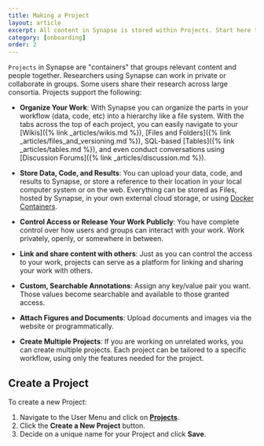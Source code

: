 ```yaml
---
title: Making a Project
layout: article
excerpt: All content in Synapse is stored within Projects. Start here to set up your first Project.
category: [onboarding]
order: 2
---
```


`Projects` in Synapse are "containers" that groups relevant content and people together. Researchers using Synapse can work in private or collaborate in groups. Some users share their research across large consortia. Projects support the following:

* **Organize Your Work**: With Synapse you can organize the parts in your workflow (data, code, etc) into a hierarchy like a file system. With the tabs across the top of each project, you can easily navigate to your [Wikis]({% link _articles/wikis.md %}), [Files and Folders]({% link _articles/files_and_versioning.md %}), SQL-based [Tables]({% link _articles/tables.md %}), and even conduct conversations using [Discussion Forums]({% link _articles/discussion.md %}).

* **Store Data, Code, and Results**: You can upload your data, code, and results to Synapse, or store a reference to their location in your local computer system or on the web. Everything can be stored as Files, hosted by Synapse, in your own external cloud storage, or using [Docker Containers](http://docs.synapse.org/articles/docker.html).

* **Control Access or Release Your Work Publicly**: You have complete control over how users and groups can interact with your work. Work privately, openly, or somewhere in between.

* **Link and share content with others**: Just as you can control the access to your work, projects can serve as a platform for linking and sharing your work with others.

* **Custom, Searchable Annotations**: Assign any key/value pair you want. Those values become searchable and available to those granted access.

* **Attach Figures and Documents**: Upload documents and images via the website or programmatically.

* **Create Multiple Projects**: If you are working on unrelated works, you can create multiple projects. Each project can be tailored to a specific workflow, using only the features needed for the project.

## Create a Project

To create a new Project:

1. Navigate to the User Menu and click on [**Projects**](https://www.synapse.org/#!Profile:v/projects).
2. Click the **Create a New Project** button.
3. Decide on a unique name for your Project and click **Save**.
